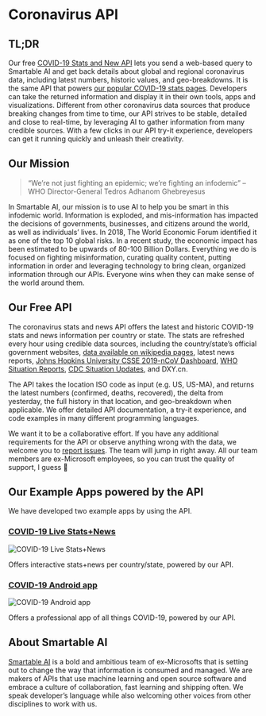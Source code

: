 # Coronavirus API

## TL;DR

Our free [COVID-19 Stats and New API](https://rapidapi.com/SmartableAI/api/coronavirus-smartable) lets you send a web-based query to Smartable AI and get back details about global and regional coronavirus data, including latest numbers, historic values, and geo-breakdowns. It is the same API that powers [our popular COVID-19 stats pages](https://smartable.ai/apps/coronavirus/). Developers can take the returned information and display it in their own tools, apps and visualizations. Different from other coronavirus data sources that produce breaking changes from time to time, our API strives to be stable, detailed and close to real-time, by leveraging AI to gather information from many credible sources. With a few clicks in our API try-it experience, developers can get it running quickly and unleash their creativity.

## Our Mission

> “We’re not just fighting an epidemic; we’re fighting an infodemic”
>  – WHO Director-General Tedros Adhanom Ghebreyesus

In Smartable AI, our mission is to use AI to help you be smart in this infodemic world. Information is exploded, and mis-information has impacted the decisions of governments, businesses, and citizens around the world, as well as individuals’ lives. In 2018, The World Economic Forum identified it as one of the top 10 global risks. In a recent study, the economic impact has been estimated to be upwards of 80-100 Billion Dollars. Everything we do is focused on fighting misinformation, curating quality content, putting information in order and leveraging technology to bring clean, organized information through our APIs. Everyone wins when they can make sense of the world around them. 

## Our Free API

The coronavirus stats and news API offers the latest and historic COVID-19 stats and news information per country or state. The stats are refreshed every hour using credible data sources, including the country/state’s official government websites, [data available on wikipedia pages](https://en.wikipedia.org/wiki/2019%E2%80%9320_coronavirus_pandemic), latest news reports, [Johns Hopkins University CSSE 2019-nCoV Dashboard](https://systems.jhu.edu/research/public-health/ncov/), [WHO Situation Reports](https://www.who.int/emergencies/diseases/novel-coronavirus-2019/situation-reports), [CDC Situation Updates](https://www.cdc.gov/coronavirus/2019-ncov/index.html), and DXY.cn.

The API takes the location ISO code as input (e.g. US, US-MA), and returns the latest numbers (confirmed, deaths, recovered), the delta from yesterday, the full history in that location, and geo-breakdown when applicable.  We offer detailed API documentation, a try-it experience, and code examples in many different programming languages.

We want it to be a collaborative effort.  If you have any additional requirements for the API or observe anything wrong with the data, we welcome you to [report issues](https://github.com/SmartableAI/developer-program/issues).  The team will jump in right away.  All our team members are ex-Microsoft employees, so you can trust the quality of support, I guess 🙂

## Our Example Apps powered by the API

We have developed two example apps by using the API.

### [COVID-19 Live Stats+News](https://smartable.ai/apps/coronavirus/)

![COVID-19 Live Stats+News](https://smartable.azureedge.net/media/2020/03/coronavirus-stats.webp)

Offers interactive stats+news per country/state, powered by our API.

### [COVID-19 Android app](https://smartable.ai/apps/coronavirus/android)

![COVID-19 Android app](https://smartable.azureedge.net/media/2020/03/coronavirus-android-app.webp)

Offers a professional app of all things COVID-19, powered by our API.

## About Smartable AI

[Smartable AI](https://smartable.ai) is a bold and ambitious team of ex-Microsofts that is setting out to change the way that information is consumed and managed. We are makers of APIs that use machine learning and open source software  and embrace a culture of collaboration, fast learning and shipping often. We speak developer’s language while also welcoming other voices from other disciplines to work with us. 
